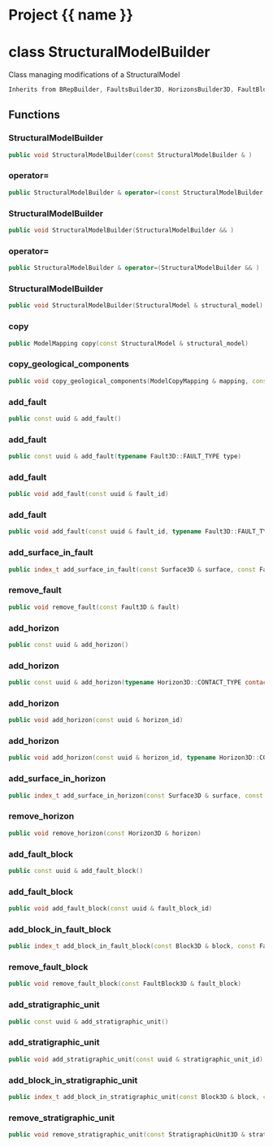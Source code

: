 <script setup>
import {useRoute} from 'vitepress'
const {path} = useRoute()
const tokens = path.split('/')
const words = tokens[2].split('-');
for (let i = 0; i < words.length; i++) {
    words[i] = words[i].charAt(0).toUpperCase() + words[i].slice(1);
    words[i] = words[i].replace('geode', 'Geode')
}
const name = words.join('-');
</script>
# Project {{ name }}

# class StructuralModelBuilder


 Class managing modifications of a StructuralModel



```cpp
Inherits from BRepBuilder, FaultsBuilder3D, HorizonsBuilder3D, FaultBlocksBuilder3D, StratigraphicUnitsBuilder3D
```



## Functions

### StructuralModelBuilder

```cpp
public void StructuralModelBuilder(const StructuralModelBuilder & )
```


### operator=

```cpp
public StructuralModelBuilder & operator=(const StructuralModelBuilder & )
```


### StructuralModelBuilder

```cpp
public void StructuralModelBuilder(StructuralModelBuilder && )
```


### operator=

```cpp
public StructuralModelBuilder & operator=(StructuralModelBuilder && )
```


### StructuralModelBuilder

```cpp
public void StructuralModelBuilder(StructuralModel & structural_model)
```


### copy

```cpp
public ModelMapping copy(const StructuralModel & structural_model)
```


### copy_geological_components

```cpp
public void copy_geological_components(ModelCopyMapping & mapping, const StructuralModel & structural_model)
```


### add_fault

```cpp
public const uuid & add_fault()
```


### add_fault

```cpp
public const uuid & add_fault(typename Fault3D::FAULT_TYPE type)
```


### add_fault

```cpp
public void add_fault(const uuid & fault_id)
```


### add_fault

```cpp
public void add_fault(const uuid & fault_id, typename Fault3D::FAULT_TYPE type)
```


### add_surface_in_fault

```cpp
public index_t add_surface_in_fault(const Surface3D & surface, const Fault3D & fault)
```


### remove_fault

```cpp
public void remove_fault(const Fault3D & fault)
```


### add_horizon

```cpp
public const uuid & add_horizon()
```


### add_horizon

```cpp
public const uuid & add_horizon(typename Horizon3D::CONTACT_TYPE contact_type)
```


### add_horizon

```cpp
public void add_horizon(const uuid & horizon_id)
```


### add_horizon

```cpp
public void add_horizon(const uuid & horizon_id, typename Horizon3D::CONTACT_TYPE contact_type)
```


### add_surface_in_horizon

```cpp
public index_t add_surface_in_horizon(const Surface3D & surface, const Horizon3D & horizon)
```


### remove_horizon

```cpp
public void remove_horizon(const Horizon3D & horizon)
```


### add_fault_block

```cpp
public const uuid & add_fault_block()
```


### add_fault_block

```cpp
public void add_fault_block(const uuid & fault_block_id)
```


### add_block_in_fault_block

```cpp
public index_t add_block_in_fault_block(const Block3D & block, const FaultBlock3D & fault_block)
```


### remove_fault_block

```cpp
public void remove_fault_block(const FaultBlock3D & fault_block)
```


### add_stratigraphic_unit

```cpp
public const uuid & add_stratigraphic_unit()
```


### add_stratigraphic_unit

```cpp
public void add_stratigraphic_unit(const uuid & stratigraphic_unit_id)
```


### add_block_in_stratigraphic_unit

```cpp
public index_t add_block_in_stratigraphic_unit(const Block3D & block, const StratigraphicUnit3D & stratigraphic_unit)
```


### remove_stratigraphic_unit

```cpp
public void remove_stratigraphic_unit(const StratigraphicUnit3D & stratigraphic_unit)
```




